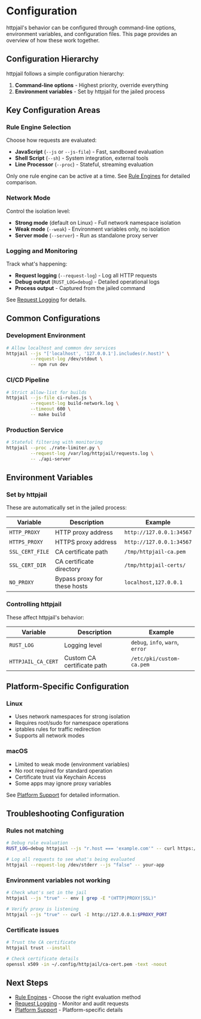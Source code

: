 # Configuration

httpjail's behavior can be configured through command-line options, environment variables, and configuration files. This page provides an overview of how these work together.

## Configuration Hierarchy

httpjail follows a simple configuration hierarchy:

1. **Command-line options** - Highest priority, override everything
2. **Environment variables** - Set by httpjail for the jailed process

## Key Configuration Areas

### Rule Engine Selection

Choose how requests are evaluated:

- **JavaScript** (`--js` or `--js-file`) - Fast, sandboxed evaluation
- **Shell Script** (`--sh`) - System integration, external tools
- **Line Processor** (`--proc`) - Stateful, streaming evaluation

Only one rule engine can be active at a time. See [Rule Engines](./rule-engines/index.md) for detailed comparison.

### Network Mode

Control the isolation level:

- **Strong mode** (default on Linux) - Full network namespace isolation
- **Weak mode** (`--weak`) - Environment variables only, no isolation
- **Server mode** (`--server`) - Run as standalone proxy server

### Logging and Monitoring

Track what's happening:

- **Request logging** (`--request-log`) - Log all HTTP requests
- **Debug output** (`RUST_LOG=debug`) - Detailed operational logs
- **Process output** - Captured from the jailed command

See [Request Logging](./request-logging.md) for details.

## Common Configurations

### Development Environment

```bash
# Allow localhost and common dev services
httpjail --js "['localhost', '127.0.0.1'].includes(r.host)" \
         --request-log /dev/stdout \
         -- npm run dev
```

### CI/CD Pipeline

```bash
# Strict allow-list for builds
httpjail --js-file ci-rules.js \
         --request-log build-network.log \
         --timeout 600 \
         -- make build
```

### Production Service

```bash
# Stateful filtering with monitoring
httpjail --proc ./rate-limiter.py \
         --request-log /var/log/httpjail/requests.log \
         -- ./api-server
```

## Environment Variables

### Set by httpjail

These are automatically set in the jailed process:

| Variable        | Description                  | Example                  |
| --------------- | ---------------------------- | ------------------------ |
| `HTTP_PROXY`    | HTTP proxy address           | `http://127.0.0.1:34567` |
| `HTTPS_PROXY`   | HTTPS proxy address          | `http://127.0.0.1:34567` |
| `SSL_CERT_FILE` | CA certificate path          | `/tmp/httpjail-ca.pem`   |
| `SSL_CERT_DIR`  | CA certificate directory     | `/tmp/httpjail-certs/`   |
| `NO_PROXY`      | Bypass proxy for these hosts | `localhost,127.0.0.1`    |

### Controlling httpjail

These affect httpjail's behavior:

| Variable           | Description                | Example                          |
| ------------------ | -------------------------- | -------------------------------- |
| `RUST_LOG`         | Logging level              | `debug`, `info`, `warn`, `error` |
| `HTTPJAIL_CA_CERT` | Custom CA certificate path | `/etc/pki/custom-ca.pem`         |

## Platform-Specific Configuration

### Linux

- Uses network namespaces for strong isolation
- Requires root/sudo for namespace operations
- iptables rules for traffic redirection
- Supports all network modes

### macOS

- Limited to weak mode (environment variables)
- No root required for standard operation
- Certificate trust via Keychain Access
- Some apps may ignore proxy variables

See [Platform Support](./platform-support.md) for detailed information.

## Troubleshooting Configuration

### Rules not matching

```bash
# Debug rule evaluation
RUST_LOG=debug httpjail --js "r.host === 'example.com'" -- curl https://example.com

# Log all requests to see what's being evaluated
httpjail --request-log /dev/stderr --js "false" -- your-app
```

### Environment variables not working

```bash
# Check what's set in the jail
httpjail --js "true" -- env | grep -E "(HTTP|PROXY|SSL)"

# Verify proxy is listening
httpjail --js "true" -- curl -I http://127.0.0.1:$PROXY_PORT
```

### Certificate issues

```bash
# Trust the CA certificate
httpjail trust --install

# Check certificate details
openssl x509 -in ~/.config/httpjail/ca-cert.pem -text -noout
```

## Next Steps

- [Rule Engines](./rule-engines/index.md) - Choose the right evaluation method
- [Request Logging](./request-logging.md) - Monitor and audit requests
- [Platform Support](./platform-support.md) - Platform-specific details
